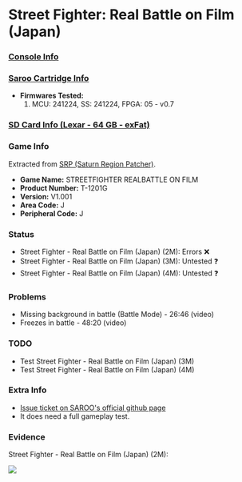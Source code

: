 # Street Fighter: Real Battle on Film (Japan)

### [Console Info](../../../../../Info/Consoles/VA13/README.md)

### [Saroo Cartridge Info](../../../../../Info/Cartridges/GuangzhouSanStarOnlineShop/1.6/README.md)

- <b>Firmwares Tested:</b>
  1. MCU: 241224, SS: 241224, FPGA: 05 - v0.7

### [SD Card Info (Lexar - 64 GB - exFat)](../../../../../Info/SdCards/Lexar/64GB/exfat/README.md)

### Game Info

Extracted from [SRP (Saturn Region Patcher)](https://segaxtreme.net/resources/saturn-region-patcher.81/download).

- <b>Game Name:</b> STREETFIGHTER REALBATTLE ON FILM
- <b>Product Number:</b> T-1201G
- <b>Version:</b> V1.001
- <b>Area Code:</b> J
- <b>Peripheral Code:</b> J

### Status

- Street Fighter - Real Battle on Film (Japan) (2M): Errors :x:
- Street Fighter - Real Battle on Film (Japan) (3M): Untested :question:
- Street Fighter - Real Battle on Film (Japan) (4M): Untested :question:

### Problems

- Missing background in battle (Battle Mode) - 26:46 (video)
- Freezes in battle - 48:20 (video)

### TODO

- Test Street Fighter - Real Battle on Film (Japan) (3M)
- Test Street Fighter - Real Battle on Film (Japan) (4M)

### Extra Info

- [Issue ticket on SAROO's official github page](https://github.com/tpunix/SAROO/issues/295)
- It does need a full gameplay test.

### Evidence

Street Fighter - Real Battle on Film (Japan) (2M):

[![](https://img.youtube.com/vi/inoW2ADY0jU/0.jpg)](https://www.youtube.com/watch?v=inoW2ADY0jU)
